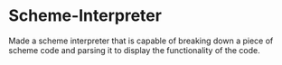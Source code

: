 # Scheme-Interpreter
Made a scheme interpreter that is capable of breaking down a piece of scheme code and parsing it to display the functionality of the code.
